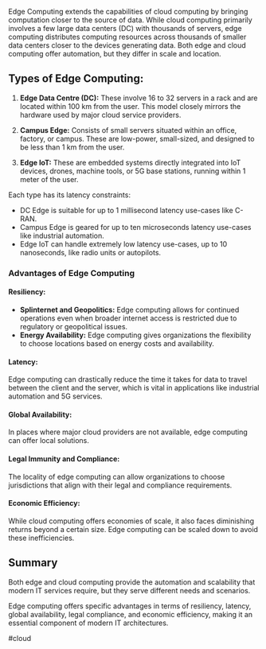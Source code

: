 Edge Computing extends the capabilities of cloud computing by bringing computation closer to the source of data. While cloud computing primarily involves a few large data centers (DC) with thousands of servers, edge computing distributes computing resources across thousands of smaller data centers closer to the devices generating data. Both edge and cloud computing offer automation, but they differ in scale and location.

## Types of Edge Computing:

1. **Edge Data Centre (DC):** These involve 16 to 32 servers in a rack and are located within 100 km from the user. This model closely mirrors the hardware used by major cloud service providers.

2. **Campus Edge:** Consists of small servers situated within an office, factory, or campus. These are low-power, small-sized, and designed to be less than 1 km from the user.

3. **Edge IoT:** These are embedded systems directly integrated into IoT devices, drones, machine tools, or 5G base stations, running within 1 meter of the user.

Each type has its latency constraints:

- DC Edge is suitable for up to 1 millisecond latency use-cases like C-RAN.
- Campus Edge is geared for up to ten microseconds latency use-cases like industrial automation.
- Edge IoT can handle extremely low latency use-cases, up to 10 nanoseconds, like radio units or autopilots.

### Advantages of Edge Computing

#### Resiliency:

- **Splinternet and Geopolitics:** Edge computing allows for continued operations even when broader internet access is restricted due to regulatory or geopolitical issues.
- **Energy Availability:** Edge computing gives organizations the flexibility to choose locations based on energy costs and availability.

#### Latency:

Edge computing can drastically reduce the time it takes for data to travel between the client and the server, which is vital in applications like industrial automation and 5G services.

#### Global Availability:

In places where major cloud providers are not available, edge computing can offer local solutions.

#### Legal Immunity and Compliance:

The locality of edge computing can allow organizations to choose jurisdictions that align with their legal and compliance requirements.

#### Economic Efficiency:

While cloud computing offers economies of scale, it also faces diminishing returns beyond a certain size. Edge computing can be scaled down to avoid these inefficiencies.

## Summary

Both edge and cloud computing provide the automation and scalability that modern IT services require, but they serve different needs and scenarios.

Edge computing offers specific advantages in terms of resiliency, latency, global availability, legal compliance, and economic efficiency, making it an essential component of modern IT architectures.

<!-- Keywords -->
#cloud
<!-- /Keywords -->
